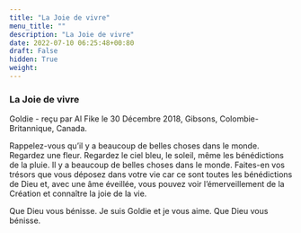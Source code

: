 ```yaml
---
title: "La Joie de vivre"
menu_title: ""
description: "La Joie de vivre"
date: 2022-07-10 06:25:48+00:80
draft: False
hidden: True
weight:
---
```

### La Joie de vivre

Goldie - reçu par Al Fike le 30 Décembre 2018, Gibsons, Colombie-Britannique, Canada.

Rappelez-vous qu’il y a beaucoup de belles choses dans le monde. Regardez une fleur. Regardez le ciel bleu, le soleil, même les bénédictions de la pluie. Il y a beaucoup de belles choses dans le monde. Faites-en vos trésors que vous déposez dans votre vie car ce sont toutes les bénédictions de Dieu et, avec une âme éveillée, vous pouvez voir l’émerveillement de la Création et connaître la joie de la vie.

Que Dieu vous bénisse. Je suis Goldie et je vous aime. Que Dieu vous bénisse.
